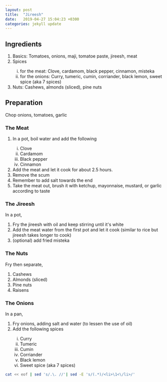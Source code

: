 ```yaml
---
layout: post
title:  "Jireesh"
date:   2019-04-27 15:04:23 +0300
categories: jekyll update
---
```


## Ingredients


<ol>
    <li>Basics: Tomatoes, onions, maji, tomatoe paste, jireesh, meat</li>
    <li>Spices </li>
    <ol type="i">
        <li>   for the meat: Clove, cardamom, black pepper, cinnamon, misteka</li>
        <li>   for the onions: Curry, tumeric, cumin, corriander, black lemon, sweet spice (aka 7 spices)</li>
     </ol>
    <li>Nuts:  Cashews, almonds (sliced), pine nuts</li>
</ol>

## Preparation

Chop onions, tomatoes, garlic


### The Meat

<ol>
    <li>In a pot, boil water and add the following</li>
    <ol type="i">
        <li>Clove</li>
        <li>Cardamom</li>
        <li>Black pepper</li>
        <li>Cinnamon</li></ol>
    <li>Add the meat and let it cook for about 2.5 hours.</li>
    <li>Remove the scum </li>
    <li>Remember to add salt towards the end</li>
    <li>Take the meat out, brush it with ketchup, mayonnaise, mustard, or garlic according to taste</li>
<!--     <li>fry chopped tomatoes, onions, tomatoe paste, magi? and pour the "meat water" into it → Pot 3</li> -->
</ol>

### The Jireesh
In a pot, 
1. Fry the jireesh with oil and keep stirring until it's white
2. Add the meat water from the first pot and let it cook (similar to rice but jireesh takes longer to cook)
3. (optional) add fried misteka

### The Nuts

Fry then separate,

1. Cashews
2. Almonds (sliced)
3. Pine nuts
4. Raisens

### The Onions

In a pan,
<ol>
  <li>Fry onions, adding salt and water (to lessen the use of oil)</li>
  <li> Add the following spices</li>
  <ol type="i">
        <li> Curry</li>
        <li> Tumeric</li>
        <li> Cumin</li>
        <li> Corriander</li>
        <li> Black lemon</li>
        <li> Sweet spice (aka 7 spices)</li>
  </ol>
</ol>


``` bash
cat << eof | sed 's/.\. //'| sed -E 's/(.*)/<li>\1<\/li>/'
```